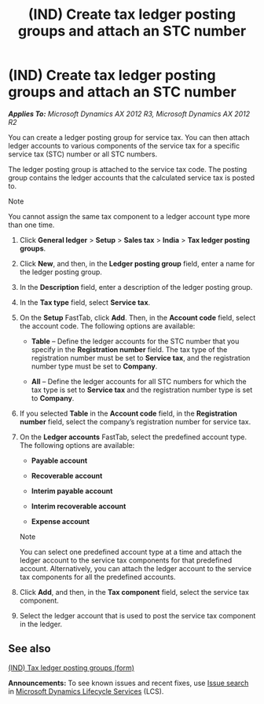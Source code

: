﻿---
title: (IND) Create tax ledger posting groups and attach an STC number
TOCTitle: (IND) Create tax ledger posting groups and attach an STC number
ms:assetid: 79528272-a04e-4e04-a573-e4e6aee37b72
ms:mtpsurl: https://technet.microsoft.com/en-us/library/JJ677947(v=AX.60)
ms:contentKeyID: 49385910
ms.date: 04/18/2014
mtps_version: v=AX.60
---

# (IND) Create tax ledger posting groups and attach an STC number 


_**Applies To:** Microsoft Dynamics AX 2012 R3, Microsoft Dynamics AX 2012 R2_

You can create a ledger posting group for service tax. You can then attach ledger accounts to various components of the service tax for a specific service tax (STC) number or all STC numbers.

The ledger posting group is attached to the service tax code. The posting group contains the ledger accounts that the calculated service tax is posted to.


> [!NOTE]
> <P>You cannot assign the same tax component to a ledger account type more than one time.</P>



1.  Click **General ledger** \> **Setup** \> **Sales tax** \> **India** \> **Tax ledger posting groups**.

2.  Click **New**, and then, in the **Ledger posting group** field, enter a name for the ledger posting group.

3.  In the **Description** field, enter a description of the ledger posting group.

4.  In the **Tax type** field, select **Service tax**.

5.  On the **Setup** FastTab, click **Add**. Then, in the **Account code** field, select the account code. The following options are available:
    
      - **Table** – Define the ledger accounts for the STC number that you specify in the **Registration number** field. The tax type of the registration number must be set to **Service tax**, and the registration number type must be set to **Company**.
    
      - **All** – Define the ledger accounts for all STC numbers for which the tax type is set to **Service tax** and the registration number type is set to **Company**.

6.  If you selected **Table** in the **Account code** field, in the **Registration number** field, select the company’s registration number for service tax.

7.  On the **Ledger accounts** FastTab, select the predefined account type. The following options are available:
    
      - **Payable account**
    
      - **Recoverable account**
    
      - **Interim payable account**
    
      - **Interim recoverable account**
    
      - **Expense account**
    

    > [!NOTE]
    > <P>You can select one predefined account type at a time and attach the ledger account to the service tax components for that predefined account. Alternatively, you can attach the ledger account to the service tax components for all the predefined accounts.</P>



8.  Click **Add**, and then, in the **Tax component** field, select the service tax component.

9.  Select the ledger account that is used to post the service tax component in the ledger.

## See also

[(IND) Tax ledger posting groups (form)](https://technet.microsoft.com/en-us/library/jj664546\(v=ax.60\))

  
**Announcements:** To see known issues and recent fixes, use [Issue search](http://go.microsoft.com/fwlink/?linkid=389258) in [Microsoft Dynamics Lifecycle Services](http://go.microsoft.com/fwlink/?linkid=306505) (LCS).

